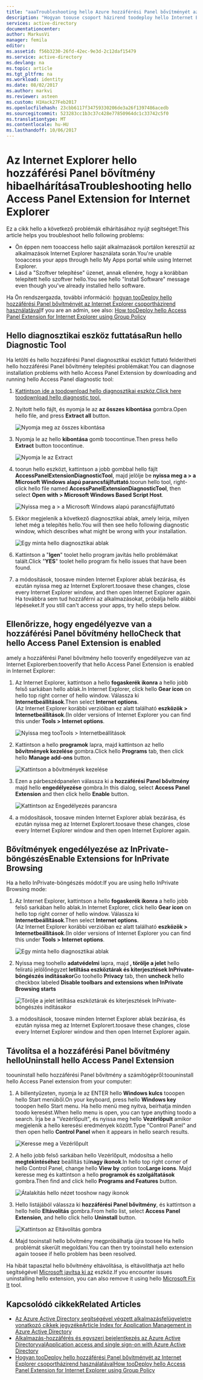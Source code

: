 ```yaml
---
title: "aaaTroubleshooting hello Azure hozzáférési Panel bővítményét az Internet Explorer |} Microsoft Docs"
description: "Hogyan toouse csoport házirend toodeploy hello Internet Explorer bővítmény hello saját alkalmazások portálhoz."
services: active-directory
documentationcenter: 
author: MarkusVi
manager: femila
editor: 
ms.assetid: f56b3230-26fd-42ec-9e3d-2c12daf15479
ms.service: active-directory
ms.devlang: na
ms.topic: article
ms.tgt_pltfrm: na
ms.workload: identity
ms.date: 08/02/2017
ms.author: markvi
ms.reviewer: asteen
ms.custom: H1Hack27Feb2017
ms.openlocfilehash: 23cbb6117f34759330206de3a26f1397486acedb
ms.sourcegitcommit: 523283cc1b3c37c428e77850964dc1c33742c5f0
ms.translationtype: MT
ms.contentlocale: hu-HU
ms.lasthandoff: 10/06/2017
---
```

# <a name="troubleshooting-hello-access-panel-extension-for-internet-explorer"></a><span data-ttu-id="e412b-103">Az Internet Explorer hello hozzáférési Panel bővítmény hibaelhárítása</span><span class="sxs-lookup"><span data-stu-id="e412b-103">Troubleshooting hello Access Panel Extension for Internet Explorer</span></span>
<span data-ttu-id="e412b-104">Ez a cikk hello a következő problémák elhárításához nyújt segítséget:</span><span class="sxs-lookup"><span data-stu-id="e412b-104">This article helps you troubleshoot hello following problems:</span></span>

* <span data-ttu-id="e412b-105">Ön éppen nem tooaccess hello saját alkalmazások portálon keresztül az alkalmazások Internet Explorer használata során.</span><span class="sxs-lookup"><span data-stu-id="e412b-105">You're unable tooaccess your apps through hello My Apps portal while using Internet Explorer.</span></span>
* <span data-ttu-id="e412b-106">Lásd a "Szoftver telepítése" üzenet, annak ellenére, hogy a korábban telepített hello szoftver hello.</span><span class="sxs-lookup"><span data-stu-id="e412b-106">You see hello "Install Software" message even though you've already installed hello software.</span></span>

<span data-ttu-id="e412b-107">Ha Ön rendszergazda, további információ: [hogyan tooDeploy hello hozzáférési Panel bővítményét az Internet Explorer csoportházirend használatával](active-directory-saas-ie-group-policy.md)</span><span class="sxs-lookup"><span data-stu-id="e412b-107">If you are an admin, see also: [How tooDeploy hello Access Panel Extension for Internet Explorer using Group Policy](active-directory-saas-ie-group-policy.md)</span></span>

## <a name="run-hello-diagnostic-tool"></a><span data-ttu-id="e412b-108">Hello diagnosztikai eszköz futtatása</span><span class="sxs-lookup"><span data-stu-id="e412b-108">Run hello Diagnostic Tool</span></span>
<span data-ttu-id="e412b-109">Ha letölti és hello hozzáférési Panel diagnosztikai eszközt futtató felderítheti hello hozzáférési Panel bővítmény telepítési problémákat:</span><span class="sxs-lookup"><span data-stu-id="e412b-109">You can diagnose installation problems with hello Access Panel Extension by downloading and running hello Access Panel diagnostic tool:</span></span>

1. [<span data-ttu-id="e412b-110">Kattintson ide a toodownload hello diagnosztikai eszköz.</span><span class="sxs-lookup"><span data-stu-id="e412b-110">Click here toodownload hello diagnostic tool.</span></span>](https://account.activedirectory.windowsazure.com/applications/AccessPanelExtensionDiagnosticTool/AccessPanelExtensionDiagnosticTool.zip)
2. <span data-ttu-id="e412b-111">Nyitott hello fájlt, és nyomja le az **az összes kibontása** gombra.</span><span class="sxs-lookup"><span data-stu-id="e412b-111">Open hello file, and press **Extract all** button.</span></span>
   
    ![Nyomja meg az összes kibontása](./media/active-directory-saas-ie-troubleshooting/extract1.png)
3. <span data-ttu-id="e412b-113">Nyomja le az hello **kibontása** gomb toocontinue.</span><span class="sxs-lookup"><span data-stu-id="e412b-113">Then press hello **Extract** button toocontinue.</span></span>
   
    ![Nyomja le az Extract](./media/active-directory-saas-ie-troubleshooting/extract2.png)
4. <span data-ttu-id="e412b-115">toorun hello eszközt, kattintson a jobb gombbal hello fájlt **AccessPanelExtensionDiagnosticTool**, majd jelölje be **nyissa meg a > a Microsoft Windows alapú parancsfájlfuttató**.</span><span class="sxs-lookup"><span data-stu-id="e412b-115">toorun hello tool, right-click hello file named **AccessPanelExtensionDiagnosticTool**, then select **Open with > Microsoft Windows Based Script Host**.</span></span>
   
    ![Nyissa meg a > a Microsoft Windows alapú parancsfájlfuttató](./media/active-directory-saas-ie-troubleshooting/open_tool.png)
5. <span data-ttu-id="e412b-117">Ekkor megjelenik a következő diagnosztikai ablak, amely leírja, milyen lehet még a telepítés hello.</span><span class="sxs-lookup"><span data-stu-id="e412b-117">You will then see hello following diagnostic window, which describes what might be wrong with your installation.</span></span>
   
    ![Egy minta hello diagnosztikai ablak](./media/active-directory-saas-ie-troubleshooting/tool_preview.png)
6. <span data-ttu-id="e412b-119">Kattintson a "**Igen**" toolet hello program javítás hello problémákat talált.</span><span class="sxs-lookup"><span data-stu-id="e412b-119">Click "**YES**" toolet hello program fix hello issues that have been found.</span></span>
7. <span data-ttu-id="e412b-120">a módosítások, toosave minden Internet Explorer ablak bezárása, és ezután nyissa meg az Internet Explorert.</span><span class="sxs-lookup"><span data-stu-id="e412b-120">toosave these changes, close every Internet Explorer window, and then open Internet Explorer again.</span></span><br /><span data-ttu-id="e412b-121">Ha továbbra sem tud hozzáférni az alkalmazásokat, próbálja hello alábbi lépéseket.</span><span class="sxs-lookup"><span data-stu-id="e412b-121">If you still can't access your apps, try hello steps below.</span></span>

## <a name="check-that-hello-access-panel-extension-is-enabled"></a><span data-ttu-id="e412b-122">Ellenőrizze, hogy engedélyezve van a hozzáférési Panel bővítmény hello</span><span class="sxs-lookup"><span data-stu-id="e412b-122">Check that hello Access Panel Extension is enabled</span></span>
<span data-ttu-id="e412b-123">amely a hozzáférési Panel bővítmény hello tooverify engedélyezve van az Internet Explorerben:</span><span class="sxs-lookup"><span data-stu-id="e412b-123">tooverify that hello Access Panel Extension is enabled in Internet Explorer:</span></span>

1. <span data-ttu-id="e412b-124">Az Internet Explorer, kattintson a hello **fogaskerék ikonra** a hello jobb felső sarkában hello ablak.</span><span class="sxs-lookup"><span data-stu-id="e412b-124">In Internet Explorer, click hello **Gear icon** on hello top right corner of hello window.</span></span> <span data-ttu-id="e412b-125">Válassza ki **Internetbeállítások**.</span><span class="sxs-lookup"><span data-stu-id="e412b-125">Then select **Internet options**.</span></span><br /><span data-ttu-id="e412b-126">(Az Internet Explorer korábbi verzióiban ez alatt található **eszközök > Internetbeállítások**.</span><span class="sxs-lookup"><span data-stu-id="e412b-126">(In older versions of Internet Explorer you can find this under **Tools > Internet options**.</span></span>
   
    ![Nyissa meg tooTools > Internetbeállítások](./media/active-directory-saas-ie-troubleshooting/internetoptions.png)
2. <span data-ttu-id="e412b-128">Kattintson a hello **programok** lapra, majd kattintson az hello **bővítmények kezelése** gombra.</span><span class="sxs-lookup"><span data-stu-id="e412b-128">Click hello **Programs** tab, then click hello **Manage add-ons** button.</span></span>
   
    ![Kattintson a bővítmények kezelése](./media/active-directory-saas-ie-troubleshooting/internetoptions_programs.png)
3. <span data-ttu-id="e412b-130">Ezen a párbeszédpanelen válassza ki a **hozzáférési Panel bővítmény** majd hello **engedélyezése** gombra.</span><span class="sxs-lookup"><span data-stu-id="e412b-130">In this dialog, select **Access Panel Extension** and then click hello **Enable** button.</span></span>
   
    ![Kattintson az Engedélyezés parancsra](./media/active-directory-saas-ie-troubleshooting/enableaddon.png)
4. <span data-ttu-id="e412b-132">a módosítások, toosave minden Internet Explorer ablak bezárása, és ezután nyissa meg az Internet Explorert.</span><span class="sxs-lookup"><span data-stu-id="e412b-132">toosave these changes, close every Internet Explorer window and then open Internet Explorer again.</span></span>

## <a name="enable-extensions-for-inprivate-browsing"></a><span data-ttu-id="e412b-133">Bővítmények engedélyezése az InPrivate-böngészés</span><span class="sxs-lookup"><span data-stu-id="e412b-133">Enable Extensions for InPrivate Browsing</span></span>
<span data-ttu-id="e412b-134">Ha a hello InPrivate-böngészés módot:</span><span class="sxs-lookup"><span data-stu-id="e412b-134">If you are using hello InPrivate Browsing mode:</span></span>

1. <span data-ttu-id="e412b-135">Az Internet Explorer, kattintson a hello **fogaskerék ikonra** a hello jobb felső sarkában hello ablak.</span><span class="sxs-lookup"><span data-stu-id="e412b-135">In Internet Explorer, click hello **Gear icon** on hello top right corner of hello window.</span></span> <span data-ttu-id="e412b-136">Válassza ki **Internetbeállítások**.</span><span class="sxs-lookup"><span data-stu-id="e412b-136">Then select **Internet options**.</span></span><br /><span data-ttu-id="e412b-137">(Az Internet Explorer korábbi verzióiban ez alatt található **eszközök > Internetbeállítások**.</span><span class="sxs-lookup"><span data-stu-id="e412b-137">(In older versions of Internet Explorer you can find this under **Tools > Internet options**.</span></span>
   
    ![Egy minta hello diagnosztikai ablak](./media/active-directory-saas-ie-troubleshooting/inprivateoptions.png)
2. <span data-ttu-id="e412b-139">Nyissa meg toohello **adatvédelmi** lapra, majd **, törölje a jelet** hello feliratú jelölőnégyzet **letiltása eszköztárak és kiterjesztések InPrivate-böngészés indításakor**</span><span class="sxs-lookup"><span data-stu-id="e412b-139">Go toohello **Privacy** tab, then **uncheck** hello checkbox labeled **Disable toolbars and extensions when InPrivate Browsing starts**</span></span></p>
   
    ![Törölje a jelet letiltása eszköztárak és kiterjesztések InPrivate-böngészés indításakor](./media/active-directory-saas-ie-troubleshooting/enabletoolbars.png)
3. <span data-ttu-id="e412b-141">a módosítások, toosave minden Internet Explorer ablak bezárása, és ezután nyissa meg az Internet Explorert.</span><span class="sxs-lookup"><span data-stu-id="e412b-141">toosave these changes, close every Internet Explorer window and then open Internet Explorer again.</span></span>

## <a name="uninstall-hello-access-panel-extension"></a><span data-ttu-id="e412b-142">Távolítsa el a hozzáférési Panel bővítmény hello</span><span class="sxs-lookup"><span data-stu-id="e412b-142">Uninstall hello Access Panel Extension</span></span>
<span data-ttu-id="e412b-143">toouninstall hello hozzáférési Panel bővítmény a számítógépről:</span><span class="sxs-lookup"><span data-stu-id="e412b-143">toouninstall hello Access Panel extension from your computer:</span></span>

1. <span data-ttu-id="e412b-144">A billentyűzeten, nyomja le az ENTER hello **Windows kulcs** tooopen hello Start menüből.</span><span class="sxs-lookup"><span data-stu-id="e412b-144">On your keyboard, press hello **Windows key** tooopen hello Start menu.</span></span> <span data-ttu-id="e412b-145">Ha hello menü meg nyitva, beírhatja minden toodo keresést.</span><span class="sxs-lookup"><span data-stu-id="e412b-145">When hello menu is open, you can type anything toodo a search.</span></span> <span data-ttu-id="e412b-146">Írja be a "Vezérlőpult", és nyissa meg hello **Vezérlőpult** amikor megjelenik a hello keresési eredmények között.</span><span class="sxs-lookup"><span data-stu-id="e412b-146">Type "Control Panel" and then open hello **Control Panel** when it appears in hello search results.</span></span>
   
    ![Keresse meg a Vezérlőpult](./media/active-directory-saas-ie-troubleshooting/search_sm.png)
2. <span data-ttu-id="e412b-148">A hello jobb felső sarkában hello Vezérlőpult, módosítsa a hello **megtekintéséhez** beállítás túl**nagy ikonok**.</span><span class="sxs-lookup"><span data-stu-id="e412b-148">In hello top right corner of hello Control Panel, change hello **View by** option too**Large icons**.</span></span> <span data-ttu-id="e412b-149">Majd keresse meg és kattintson a hello **programok és szolgáltatások** gombra.</span><span class="sxs-lookup"><span data-stu-id="e412b-149">Then find and click hello **Programs and Features** button.</span></span>
   
    ![Átalakítás hello nézet tooshow nagy ikonok](./media/active-directory-saas-ie-troubleshooting/control_panel.png)
3. <span data-ttu-id="e412b-151">Hello listájából válassza ki **hozzáférési Panel bővítmény**, és kattintson a hello hello **Eltávolítás** gombra.</span><span class="sxs-lookup"><span data-stu-id="e412b-151">From hello list, select **Access Panel Extension**, and hello click hello **Uninstall** button.</span></span>
   
    ![Kattintson az Eltávolítás gombra](./media/active-directory-saas-ie-troubleshooting/uninstall.png)
4. <span data-ttu-id="e412b-153">Majd tooinstall hello bővítmény megpróbálhatja újra toosee Ha hello problémát sikerült megoldani.</span><span class="sxs-lookup"><span data-stu-id="e412b-153">You can then try tooinstall hello extension again toosee if hello problem has been resolved.</span></span>

<span data-ttu-id="e412b-154">Ha hibát tapasztal hello bővítmény eltávolítása, is eltávolíthatja azt hello segítségével [Microsoft javítsa ki az](https://go.microsoft.com/?linkid=9779673) eszköz.</span><span class="sxs-lookup"><span data-stu-id="e412b-154">If you encounter issues uninstalling hello extension, you can also remove it using hello [Microsoft Fix It](https://go.microsoft.com/?linkid=9779673) tool.</span></span>

## <a name="related-articles"></a><span data-ttu-id="e412b-155">Kapcsolódó cikkek</span><span class="sxs-lookup"><span data-stu-id="e412b-155">Related Articles</span></span>
* [<span data-ttu-id="e412b-156">Az Azure Active Directory segítségével végzett alkalmazásfelügyeletre vonatkozó cikkek jegyzéke</span><span class="sxs-lookup"><span data-stu-id="e412b-156">Article Index for Application Management in Azure Active Directory</span></span>](active-directory-apps-index.md)
* [<span data-ttu-id="e412b-157">Alkalmazás-hozzáférés és egyszeri bejelentkezés az Azure Active Directoryval</span><span class="sxs-lookup"><span data-stu-id="e412b-157">Application access and single sign-on with Azure Active Directory</span></span>](active-directory-appssoaccess-whatis.md)
* [<span data-ttu-id="e412b-158">Hogyan tooDeploy hello hozzáférési Panel bővítményét az Internet Explorer csoportházirend használatával</span><span class="sxs-lookup"><span data-stu-id="e412b-158">How tooDeploy hello Access Panel Extension for Internet Explorer using Group Policy</span></span>](active-directory-saas-ie-group-policy.md)

